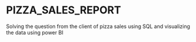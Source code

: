 # PIZZA_SALES_REPORT
Solving the question from the client of pizza sales using SQL and visualizing the data using power BI
